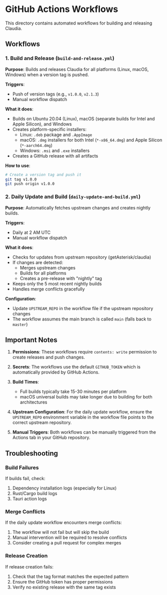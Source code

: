 # GitHub Actions Workflows

This directory contains automated workflows for building and releasing Claudia.

## Workflows

### 1. Build and Release (`build-and-release.yml`)

**Purpose**: Builds and releases Claudia for all platforms (Linux, macOS, Windows) when a version tag is pushed.

**Triggers**:
- Push of version tags (e.g., `v1.0.0`, `v2.1.3`)
- Manual workflow dispatch

**What it does**:
- Builds on Ubuntu 20.04 (Linux), macOS (separate builds for Intel and Apple Silicon), and Windows
- Creates platform-specific installers:
  - Linux: `.deb` package and `.AppImage`
  - macOS: `.dmg` installers for both Intel (`*-x86_64.dmg`) and Apple Silicon (`*-aarch64.dmg`)
  - Windows: `.msi` and `.exe` installers
- Creates a GitHub release with all artifacts

**How to use**:
```bash
# Create a version tag and push it
git tag v1.0.0
git push origin v1.0.0
```

### 2. Daily Update and Build (`daily-update-and-build.yml`)

**Purpose**: Automatically fetches upstream changes and creates nightly builds.

**Triggers**:
- Daily at 2 AM UTC
- Manual workflow dispatch

**What it does**:
- Checks for updates from upstream repository (getAsterisk/claudia)
- If changes are detected:
  - Merges upstream changes
  - Builds for all platforms
  - Creates a pre-release with "nightly" tag
- Keeps only the 5 most recent nightly builds
- Handles merge conflicts gracefully

**Configuration**:
- Update `UPSTREAM_REPO` in the workflow file if the upstream repository changes
- The workflow assumes the main branch is called `main` (falls back to `master`)

## Important Notes

1. **Permissions**: These workflows require `contents: write` permission to create releases and push changes.

2. **Secrets**: The workflows use the default `GITHUB_TOKEN` which is automatically provided by GitHub Actions.

3. **Build Times**: 
   - Full builds typically take 15-30 minutes per platform
   - macOS universal builds may take longer due to building for both architectures

4. **Upstream Configuration**: For the daily update workflow, ensure the `UPSTREAM_REPO` environment variable in the workflow file points to the correct upstream repository.

5. **Manual Triggers**: Both workflows can be manually triggered from the Actions tab in your GitHub repository.

## Troubleshooting

### Build Failures

If builds fail, check:
1. Dependency installation logs (especially for Linux)
2. Rust/Cargo build logs
3. Tauri action logs

### Merge Conflicts

If the daily update workflow encounters merge conflicts:
1. The workflow will not fail but will skip the build
2. Manual intervention will be required to resolve conflicts
3. Consider creating a pull request for complex merges

### Release Creation

If release creation fails:
1. Check that the tag format matches the expected pattern
2. Ensure the GitHub token has proper permissions
3. Verify no existing release with the same tag exists
